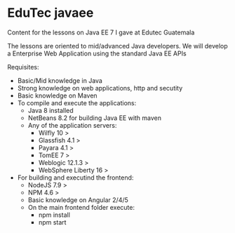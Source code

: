 # EduTec javaee
Content for the lessons on Java EE 7 I gave at Edutec Guatemala

The lessons are oriented to mid/advanced Java developers. We will develop a Enterprise Web Application using the standard Java EE APIs

Requisites:

- Basic/Mid knowledge in Java
- Strong knowledge on web applications, http and secutity
- Basic knowledge on Maven
- To compile and execute the applications:
  - Java 8 installed
  - NetBeans 8.2 for building Java EE with maven
  - Any of the application servers:
    - Wilfly 10 >
    - Glassfish 4.1 >
    - Payara 4.1 >
    - TomEE 7 >
    - Weblogic 12.1.3 >
    - WebSphere Liberty 16 >
- For building and executind the frontend:
  - NodeJS 7.9 >
  - NPM 4.6 >
  - Basic knowledge on Angular 2/4/5
  - On the main frontend folder execute:
    - npm install
    - npm start

